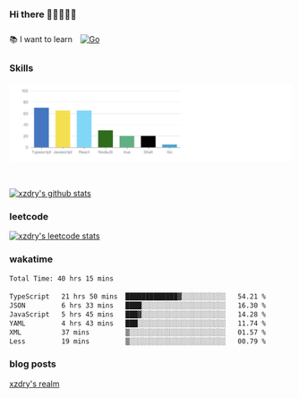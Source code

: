 ### Hi there 👋👋👋👋👋

 :books: I want to learn <a href="https://go.dev/" target="_blank"><img style="margin: 10px" src="https://profilinator.rishav.dev/skills-assets/go-original.svg" alt="Go" height="50" /></a>  

### Skills
![](img/2022-09-05-22-04-20.png)

<br />

[![xzdry's github stats](https://github-readme-stats.vercel.app/api?username=xzdry&count_private=true&show_icons=true&theme=vue)](https://github.com/xzdry)

### leetcode
[![xzdry's leetcode stats](https://leetcard.jacoblin.cool/xzdry-2?theme=light&font=Anek%20Kannada&site=cn)](https://leetcode.cn/u/xzdry-2/)

### wakatime
<!--START_SECTION:waka-->

```text
Total Time: 40 hrs 15 mins

TypeScript   21 hrs 50 mins  █████████████▓░░░░░░░░░░░   54.21 %
JSON         6 hrs 33 mins   ████░░░░░░░░░░░░░░░░░░░░░   16.30 %
JavaScript   5 hrs 45 mins   ███▓░░░░░░░░░░░░░░░░░░░░░   14.28 %
YAML         4 hrs 43 mins   ███░░░░░░░░░░░░░░░░░░░░░░   11.74 %
XML          37 mins         ▒░░░░░░░░░░░░░░░░░░░░░░░░   01.57 %
Less         19 mins         ▒░░░░░░░░░░░░░░░░░░░░░░░░   00.79 %
```

<!--END_SECTION:waka-->

### blog posts
[xzdry's realm](https://www.justdry.net/)
